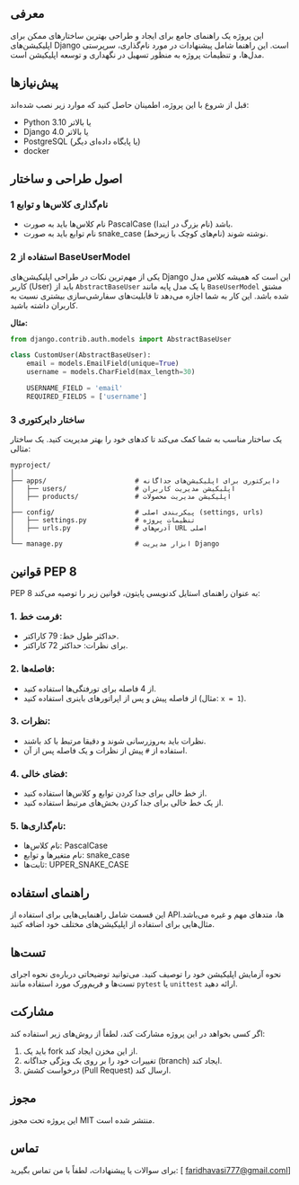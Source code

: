 
## معرفی
این پروژه یک راهنمای جامع برای ایجاد و طراحی بهترین ساختارهای ممکن برای اپلیکیشن‌های Django است. این راهنما شامل پیشنهادات در مورد نام‌گذاری، سرپرستی مدل‌ها، و تنظیمات پروژه به منظور تسهیل در نگهداری و توسعه اپلیکیشن است.

## پیش‌نیازها
قبل از شروع با این پروژه، اطمینان حاصل کنید که موارد زیر نصب شده‌اند:
- Python 3.10 یا بالاتر
- Django 4.0 یا بالاتر
- PostgreSQL (یا پایگاه داده‌ای دیگر)
- docker


## اصول طراحی و ساختار

### 1 نام‌گذاری کلاس‌ها و توابع
- نام کلاس‌ها باید به صورت PascalCase (نام بزرگ در ابتدا) باشد.
- نام توابع باید به صورت snake_case (نام‌های کوچک با زیرخط) نوشته شوند.

### 2 استفاده از BaseUserModel
یکی از مهم‌ترین نکات در طراحی اپلیکیشن‌های Django این است که همیشه کلاس مدل کاربر (User) باید از `AbstractBaseUser` یا یک مدل پایه مانند `BaseUserModel` مشتق شده باشد. این کار به شما اجازه می‌دهد تا قابلیت‌های سفارشی‌سازی بیشتری نسبت به کاربران داشته باشید. 

**مثال:**
```python
from django.contrib.auth.models import AbstractBaseUser

class CustomUser(AbstractBaseUser):
    email = models.EmailField(unique=True)
    username = models.CharField(max_length=30)

    USERNAME_FIELD = 'email'
    REQUIRED_FIELDS = ['username']
```

### 3 ساختار دایرکتوری
یک ساختار مناسب به شما کمک می‌کند تا کدهای خود را بهتر مدیریت کنید. یک ساختار مثالی:
```plaintext
myproject/
│
├── apps/                      # دایرکتوری برای اپلیکیشن‌های جداگانه
│   ├── users/                 # اپلیکیشن مدیریت کاربران
│   ├── products/              # اپلیکیشن مدیریت محصولات
│
├── config/                    # پیکربندی اصلی (settings, urls)
│   ├── settings.py            # تنظیمات پروژه
│   ├── urls.py                # آدرس‌های URL اصلی
│
└── manage.py                  # ابزار مدیریت Django
```

## قوانین PEP 8
PEP 8 به عنوان راهنمای استایل کدنویسی پایتون، قوانین زیر را توصیه می‌کند:

### 1. فرمت خط:
- حداکثر طول خط: 79 کاراکتر.
- برای نظرات: حداکثر 72 کاراکتر.

### 2. فاصله‌ها:
- از 4 فاصله برای تورفتگی‌ها استفاده کنید.
- از فاصله پیش و پس از اپراتورهای باینری استفاده کنید (مثال: `x = 1`).

### 3. نظرات:
- نظرات باید به‌روزرسانی شوند و دقیقا مرتبط با کد باشند.
- استفاده از `#` پیش از نظرات و یک فاصله پس از آن.

### 4. فضای خالی:
- از خط خالی برای جدا کردن توابع و کلاس‌ها استفاده کنید.
- از یک خط خالی برای جدا کردن بخش‌های مرتبط استفاده کنید.

### 5. نام‌گذاری‌ها:
- نام کلاس‌ها: PascalCase
- نام متغیرها و توابع: snake_case
- ثابت‌ها: UPPER_SNAKE_CASE

## راهنمای استفاده
این قسمت شامل راهنمایی‌هایی برای استفاده از APIها، متدهای مهم و غیره می‌باشد. مثال‌هایی برای استفاده از اپلیکیشن‌های مختلف خود اضافه کنید.

## تست‌ها
نحوه آزمایش اپلیکیشن خود را توصیف کنید. می‌توانید توضیحاتی درباره‌ی نحوه اجرای تست‌ها و فریم‌ورک مورد استفاده مانند `pytest` یا `unittest` ارائه دهید.

## مشارکت
اگر کسی بخواهد در این پروژه مشارکت کند، لطفاً از روش‌های زیر استفاده کند:
1. باید یک fork از این مخزن ایجاد کند.
2. تغییرات خود را بر روی یک ویژگی جداگانه (branch) ایجاد کند.
3. درخواست کشش (Pull Request) ارسال کند.

## مجوز
این پروژه تحت مجوز MIT منتشر شده است.

## تماس
برای سوالات یا پیشنهادات، لطفاً با من تماس بگیرید: [ faridhavasi777@gmail.comا]
